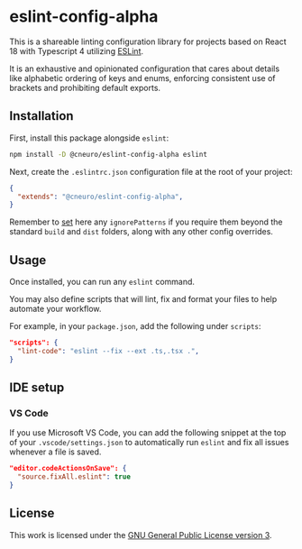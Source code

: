 # eslint-config-alpha

This is a shareable linting configuration library for projects based on React 18 with Typescript 4 utilizing [ESLint](https://eslint.org/).

It is an exhaustive and opinionated configuration that cares about details like alphabetic ordering of keys and enums, enforcing consistent use of brackets and prohibiting default exports.

## Installation

First, install this package alongside `eslint`:

```sh
npm install -D @cneuro/eslint-config-alpha eslint
```

Next, create the `.eslintrc.json` configuration file at the root of your project:

```json
{
  "extends": "@cneuro/eslint-config-alpha",
}
```

Remember to [set](https://eslint.org/docs/latest/user-guide/configuring/ignoring-code) here any `ignorePatterns` if you require them beyond the standard `build` and `dist` folders, along with any other config overrides.

## Usage

Once installed, you can run any `eslint` command.

You may also define scripts that will lint, fix and format your files to help automate your workflow.

For example, in your `package.json`, add the following under `scripts`:

```json
"scripts": {
  "lint-code": "eslint --fix --ext .ts,.tsx .",
}
```

## IDE setup

### VS Code

If you use Microsoft VS Code, you can add the following snippet at the top of your `.vscode/settings.json` to automatically run `eslint` and fix all issues whenever a file is saved.

```json
"editor.codeActionsOnSave": {
  "source.fixAll.eslint": true
}
```

## License

This work is licensed under the [GNU General Public License version 3](https://www.gnu.org/licenses/gpl-3.0.en.html).
